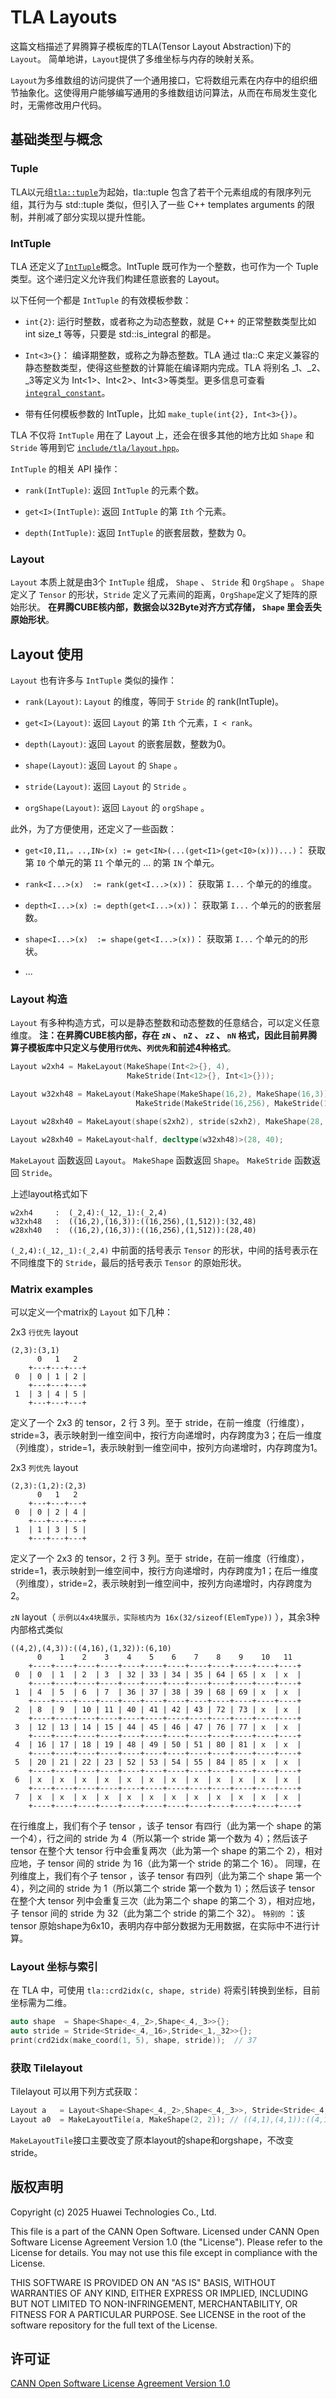 # TLA Layouts

这篇文档描述了昇腾算子模板库的TLA(Tensor Layout Abstraction)下的`Layout`。
简单地讲，`Layout`提供了多维坐标与内存的映射关系。

`Layout`为多维数组的访问提供了一个通用接口，它将数组元素在内存中的组织细节抽象化。这使得用户能够编写通用的多维数组访问算法，从而在布局发生变化时，无需修改用户代码。

## 基础类型与概念

### Tuple

TLA以元组[`tla::tuple`](../../include/tla/tuple.hpp)为起始，tla::tuple 包含了若干个元素组成的有限序列元组，其行为与 std::tuple 类似，但引入了一些 C++ templates arguments 的限制，并削减了部分实现以提升性能。

### IntTuple

TLA 还定义了[`IntTuple`](../../include/tla/int_tuple.hpp)概念。IntTuple 既可作为一个整数，也可作为一个 Tuple 类型。这个递归定义允许我们构建任意嵌套的 Layout。

以下任何一个都是 `IntTuple` 的有效模板参数：
* `int{2}`: 运行时整数，或者称之为动态整数，就是 C++ 的正常整数类型比如 int size_t 等等，只要是 std::is_integral<T> 的都是。

* `Int<3>{}`： 编译期整数，或称之为静态整数。TLA 通过 tla::C<Value> 来定义兼容的静态整数类型，使得这些整数的计算能在编译期内完成。TLA 将别名 _1、_2、_3等定义为 Int<1>、Int<2>、Int<3>等类型。更多信息可查看[`integral_constant`](../../include/tla/numeric/integral_constant.hpp)。

* 带有任何模板参数的 IntTuple，比如 `make_tuple(int{2}, Int<3>{})`。

TLA 不仅将 `IntTuple` 用在了 Layout 上，还会在很多其他的地方比如 `Shape` 和 `Stride` 等用到它
[`include/tla/layout.hpp`](../../include/tla/layout.hpp)。

`IntTuple` 的相关 API 操作：

* `rank(IntTuple)`: 返回 `IntTuple` 的元素个数。

* `get<I>(IntTuple)`: 返回 `IntTuple` 的第 `Ith` 个元素。

* `depth(IntTuple)`: 返回 `IntTuple` 的嵌套层数，整数为 0。

### Layout

`Layout` 本质上就是由3个 `IntTuple` 组成， `Shape` 、 `Stride` 和 `OrgShape` 。 `Shape` 定义了 `Tensor` 的形状，`Stride` 定义了元素间的距离，`OrgShape`定义了矩阵的原始形状。
**在昇腾CUBE核内部，数据会以32Byte对齐方式存储， `Shape` 里会丢失原始形状**。

## Layout 使用

`Layout` 也有许多与 `IntTuple` 类似的操作：

* `rank(Layout)`: `Layout` 的维度，等同于 `Stride` 的 rank(IntTuple)。

* `get<I>(Layout)`: 返回 `Layout` 的第 `Ith` 个元素，`I < rank`。

* `depth(Layout)`: 返回 `Layout` 的嵌套层数，整数为0。

* `shape(Layout)`: 返回 `Layout` 的 `Shape` 。

* `stride(Layout)`: 返回 `Layout` 的 `Stride` 。

* `orgShape(Layout)`: 返回 `Layout` 的 `orgShape` 。

此外，为了方便使用，还定义了一些函数：

* `get<I0,I1,。..,IN>(x) := get<IN>(...(get<I1>(get<I0>(x)))...)`： 获取第 `I0` 个单元的第 `I1` 个单元的 ... 的第 `IN` 个单元。

* `rank<I...>(x)  := rank(get<I...>(x))`： 获取第 `I...` 个单元的的维度。

* `depth<I...>(x) := depth(get<I...>(x))`： 获取第 `I...` 个单元的的嵌套层数。

* `shape<I...>(x)  := shape(get<I...>(x))`： 获取第 `I...` 个单元的的形状。

* ...

### Layout 构造

`Layout` 有多种构造方式，可以是静态整数和动态整数的任意结合，可以定义任意维度。
**注：在昇腾CUBE核内部，存在 `zN` 、 `nZ` 、 `zZ` 、 `nN` 格式，因此目前昇腾算子模板库中只定义与使用`行优先`、`列优先`和前述4种格式**。

```c++
Layout w2xh4 = MakeLayout(MakeShape(Int<2>{}, 4),
                          MakeStride(Int<12>{}, Int<1>{}));

Layout w32xh48 = MakeLayout(MakeShape(MakeShape(16,2), MakeShape(16,3)),
                            MakeStride(MakeStride(16,256), MakeStride(1,512)));

Layout w28xh40 = MakeLayout(shape(s2xh2), stride(s2xh2), MakeShape(28, 40));

Layout w28xh40 = MakeLayout<half, decltype(w32xh48)>(28, 40);
```

 `MakeLayout` 函数返回 `Layout`。  `MakeShape` 函数返回 `Shape`。  `MakeStride` 函数返回 `Stride`。

上述layout格式如下

```
w2xh4     :  (_2,4):(_12,_1):(_2,4)
w32xh48   :  ((16,2),(16,3)):((16,256),(1,512)):(32,48)
w28xh40   :  ((16,2),(16,3)):((16,256),(1,512)):(28,40)
```
`(_2,4):(_12,_1):(_2,4)` 中前面的括号表示 `Tensor` 的形状，中间的括号表示在不同维度下的 `Stride`，最后的括号表示 `Tensor` 的原始形状。

### Matrix examples

可以定义一个matrix的 `Layout` 如下几种：

2x3 `行优先` layout

```
(2,3):(3,1)
      0   1   2
    +---+---+---+
 0  | 0 | 1 | 2 |
    +---+---+---+
 1  | 3 | 4 | 5 |
    +---+---+---+
```

定义了一个 2x3 的 tensor，2 行 3 列。至于 stride，在前一维度（行维度），stride=3，表示映射到一维空间中，按行方向递增时，内存跨度为3；在后一维度（列维度），stride=1，表示映射到一维空间中，按列方向递增时，内存跨度为1。

2x3 `列优先` layout

```
(2,3):(1,2):(2,3)
      0   1   2
    +---+---+---+
 0  | 0 | 2 | 4 |
    +---+---+---+
 1  | 1 | 3 | 5 |
    +---+---+---+
```

定义了一个 2x3 的 tensor，2 行 3 列。至于 stride，在前一维度（行维度），stride=1，表示映射到一维空间中，按行方向递增时，内存跨度为1；在后一维度（列维度），stride=2，表示映射到一维空间中，按列方向递增时，内存跨度为2。

`zN` layout（ `示例以4x4块展示，实际核内为 16x(32/sizeof(ElemType))` ），其余3种内部格式类似

```
((4,2),(4,3)):((4,16),(1,32)):(6,10)
      0    1    2    3    4    5    6    7    8    9    10   11
    +----+----+----+----+----+----+----+----+----+----+----+----+
 0  | 0  | 1  | 2  | 3  | 32 | 33 | 34 | 35 | 64 | 65 | x  | x  |
    +----+----+----+----+----+----+----+----+----+----+----+----+
 1  | 4  | 5  | 6  | 7  | 36 | 37 | 38 | 39 | 68 | 69 | x  | x  |
    +----+----+----+----+----+----+----+----+----+----+----+----+
 2  | 8  | 9  | 10 | 11 | 40 | 41 | 42 | 43 | 72 | 73 | x  | x  |
    +----+----+----+----+----+----+----+----+----+----+----+----+
 3  | 12 | 13 | 14 | 15 | 44 | 45 | 46 | 47 | 76 | 77 | x  | x  |
    +----+----+----+----+----+----+----+----+----+----+----+----+
 4  | 16 | 17 | 18 | 19 | 48 | 49 | 50 | 51 | 80 | 81 | x  | x  |
    +----+----+----+----+----+----+----+----+----+----+----+----+
 5  | 20 | 21 | 22 | 23 | 52 | 53 | 54 | 55 | 84 | 85 | x  | x  |
    +----+----+----+----+----+----+----+----+----+----+----+----+
 6  | x  | x  | x  | x  | x  | x  | x  | x  | x  | x  | x  | x  |
    +----+----+----+----+----+----+----+----+----+----+----+----+
 7  | x  | x  | x  | x  | x  | x  | x  | x  | x  | x  | x  | x  |
    +----+----+----+----+----+----+----+----+----+----+----+----+
```

在行维度上，我们有个子 tensor ，该子 tensor 有四行（此为第一个 shape 的第一个4），行之间的 stride 为 4（所以第一个 stride 第一个数为 4）；然后该子 tensor 在整个大 tensor 行中会重复两次（此为第一个 shape 的第二个 2），相对应地，子 tensor 间的 stride 为 16（此为第一个 stride 的第二个 16）。
同理，在列维度上，我们有个子 tensor ，该子 tensor 有四列（此为第二个 shape 第一个4），列之间的 stride 为 1（所以第二个 stride 第一个数为 1）；然后该子 tensor 在整个大 tensor 列中会重复三次（此为第二个 shape 的第二个 3），相对应地，子 tensor 间的 stride 为 32（此为第二个 stride 的第二个 32）。
 `特别的` ：该 tensor 原始shape为6x10，表明内存中部分数据为无用数据，在实际中不进行计算。

### Layout 坐标与索引

在 TLA 中，可使用 `tla::crd2idx(c, shape, stride)`  将索引转换到坐标，目前坐标需为二维。

```cpp
auto shape  = Shape<Shape<_4,_2>,Shape<_4,_3>>{};
auto stride = Stride<Stride<_4,_16>,Stride<_1,_32>>{};
print(crd2idx(make_coord(1, 5), shape, stride));  // 37
```

### 获取 Tilelayout

Tilelayout 可以用下列方式获取：
```cpp
Layout a   = Layout<Shape<Shape<_4,_2>,Shape<_4,_3>>, Stride<Stride<_4,_16>,Stride<_1,_32>>>{}; // ((4,2),(4,3)):((4,16),(1,32)):(8,12)
Layout a0  = MakeLayoutTile(a, MakeShape(2, 2)); // ((4,1),(4,1)):((4,16),(1,32)):(2,2)
```
`MakeLayoutTile`接口主要改变了原本layout的shape和orgshape，不改变stride。

## 版权声明
Copyright (c) 2025 Huawei Technologies Co., Ltd.

This file is a part of the CANN Open Software.
Licensed under CANN Open Software License Agreement Version 1.0 (the "License").
Please refer to the License for details. You may not use this file except in compliance with the License.

THIS SOFTWARE IS PROVIDED ON AN "AS IS" BASIS, WITHOUT WARRANTIES OF ANY KIND,
EITHER EXPRESS OR IMPLIED,
INCLUDING BUT NOT LIMITED TO NON-INFRINGEMENT,
MERCHANTABILITY, OR FITNESS FOR A PARTICULAR   PURPOSE.
See LICENSE in the root of the software repository for the full text of the License.

## 许可证
[CANN Open Software License Agreement Version 1.0](../LICENSE)